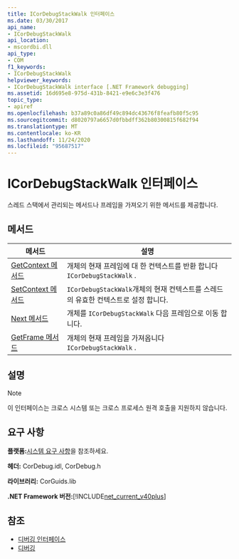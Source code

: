 ```yaml
---
title: ICorDebugStackWalk 인터페이스
ms.date: 03/30/2017
api_name:
- ICorDebugStackWalk
api_location:
- mscordbi.dll
api_type:
- COM
f1_keywords:
- ICorDebugStackWalk
helpviewer_keywords:
- ICorDebugStackWalk interface [.NET Framework debugging]
ms.assetid: 16d695e8-975d-431b-8421-e9e6c3e3f476
topic_type:
- apiref
ms.openlocfilehash: b37a89c0a86df49c894dc43676f8feafb80f5c95
ms.sourcegitcommit: d8020797a6657d0fbbdff362b80300815f682f94
ms.translationtype: MT
ms.contentlocale: ko-KR
ms.lasthandoff: 11/24/2020
ms.locfileid: "95687517"
---
```

# <a name="icordebugstackwalk-interface"></a>ICorDebugStackWalk 인터페이스

스레드 스택에서 관리되는 메서드나 프레임을 가져오기 위한 메서드를 제공합니다.  
  
## <a name="methods"></a>메서드  
  
|메서드|설명|  
|------------|-----------------|  
|[GetContext 메서드](icordebugstackwalk-getcontext-method.md)|개체의 현재 프레임에 대 한 컨텍스트를 반환 합니다 `ICorDebugStackWalk` .|  
|[SetContext 메서드](icordebugstackwalk-setcontext-method.md)|`ICorDebugStackWalk`개체의 현재 컨텍스트를 스레드의 유효한 컨텍스트로 설정 합니다.|  
|[Next 메서드](icordebugstackwalk-next-method.md)|개체를 `ICorDebugStackWalk` 다음 프레임으로 이동 합니다.|  
|[GetFrame 메서드](icordebugstackwalk-getframe-method.md)|개체의 현재 프레임을 가져옵니다 `ICorDebugStackWalk` .|  
  
## <a name="remarks"></a>설명  
  
> [!NOTE]
> 이 인터페이스는 크로스 시스템 또는 크로스 프로세스 원격 호출을 지원하지 않습니다.  
  
## <a name="requirements"></a>요구 사항  

 **플랫폼:**[시스템 요구 사항](../../get-started/system-requirements.md)을 참조하세요.  
  
 **헤더:** CorDebug.idl, CorDebug.h  
  
 **라이브러리:** CorGuids.lib  
  
 **.NET Framework 버전:**[!INCLUDE[net_current_v40plus](../../../../includes/net-current-v40plus-md.md)]  
  
## <a name="see-also"></a>참조

- [디버깅 인터페이스](debugging-interfaces.md)
- [디버깅](index.md)
